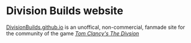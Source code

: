 # Division Builds website
[DivisionBuilds.github.io](https://divisionbuilds.github.io) is an unoffical, non-commercial, fanmade site for the community of the game [*Tom Clancy's The Divsion*](http://thedivisiongame.com)
